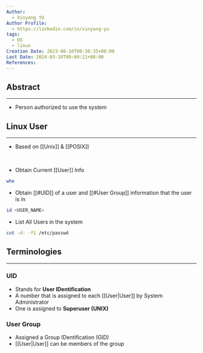 ```yaml
---
Author:
  - Xinyang YU
Author Profile:
  - https://linkedin.com/in/xinyang-yu
tags:
  - OS
  - linux
Creation Date: 2023-08-10T00:30:35+08:00
Last Date: 2024-03-10T00:09:11+08:00
References: 
---
```

## Abstract
---
- Person authorized to use the system


## Linux User
---
- Based on [[Unix]] & [[POSIX]]
</br>

- Obtain Current [[User]] Info
```bash
who
```

- Obtain [[#UID]] of a user and [[#User Group]] information that the user is in
```bash
id <USER_NAME>
```

- List All Users in the system
```bash
cut -d: -f1 /etc/passwd
```



## Terminologies 
---
### UID
- Stands for **User IDentification**
- A number that is assigned to each [[User|User]] by System Administrator
- One is assigned to **Superuser (UNIX)**
### User Group
- Assigned a Group IDentification (GID)
- [[User|User]] can be members of the group


